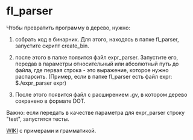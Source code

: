 # fl_parser

Чтобы превратить программу в дерево, нужно:

1) собрать код в бинарник. Для этого, находясь в папке fl_parser, запустите скрипт create_bin.

2) после этого в папке появится файл expr_parser. Запустите его, передав в параметры относительный или абсолютный путь до файла, где первая строка - это выражение, которое нужно распарсить. (Пример, если в папке fl_parser есть файл expr: $./expr_parser expr)

3) После этого появится файл с расширением .gv, в котором дерево сохранено в формате DOT. 

Важно: если передать в качестве параметра для expr_parser строку "test", запустятся тесты.

[WIKI](https://github.com/subject-name-here/fl_parser/wiki/%D0%A1%D0%B8%D0%BD%D1%82%D0%B0%D0%BA%D1%81%D0%B8%D1%81-L) с примерами и грамматикой.
